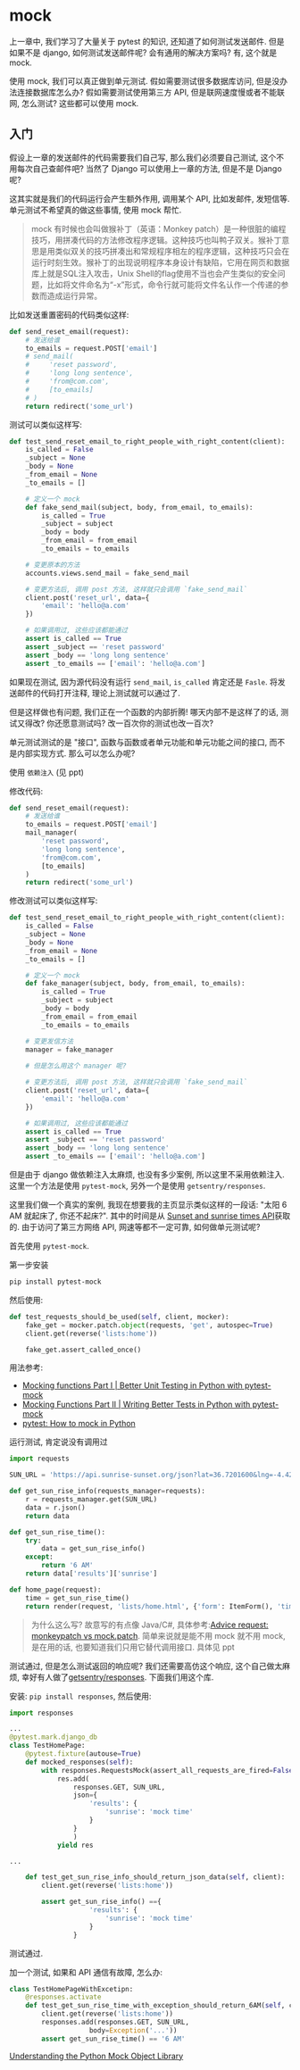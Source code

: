 # mock

上一章中, 我们学习了大量关于 pytest 的知识, 还知道了如何测试发送邮件. 但是如果不是 django, 如何测试发送邮件呢? 会有通用的解决方案吗? 有, 这个就是 mock.

使用 mock, 我们可以真正做到单元测试. 假如需要测试很多数据库访问, 但是没办法连接数据库怎么办? 假如需要测试使用第三方 API, 但是联网速度慢或者不能联网, 怎么测试? 这些都可以使用 mock.

## 入门

假设上一章的发送邮件的代码需要我们自己写, 那么我们必须要自己测试, 这个不用每次自己查邮件吧? 当然了 Django 可以使用上一章的方法, 但是不是 Django 呢?

这其实就是我们的代码运行会产生额外作用, 调用某个 API, 比如发邮件, 发短信等. 单元测试不希望真的做这些事情, 使用 mock 帮忙.

> mock 有时候也会叫做猴补丁（英语：Monkey patch）是一种很脏的编程技巧，用拼凑代码的方法修改程序逻辑。这种技巧也叫鸭子双关。猴补丁意思是用类似双关的技巧拼凑出和常规程序相左的程序逻辑，这种技巧只会在运行时刻生效。猴补丁的出现说明程序本身设计有缺陷，它用在网页和数据库上就是SQL注入攻击，Unix Shell的flag使用不当也会产生类似的安全问题，比如将文件命名为“-x”形式，命令行就可能将文件名认作一个传递的参数而造成运行异常。

比如发送重置密码的代码类似这样:

```python
def send_reset_email(request):
    # 发送给谁
    to_emails = request.POST['email']
    # send_mail(
    #     'reset password',
    #     'long long sentence',
    #     'from@com.com',
    #     [to_emails]
    # )
    return redirect('some_url')
```

测试可以类似这样写:

```python
def test_send_reset_email_to_right_people_with_right_content(client):
    is_called = False
    _subject = None
    _body = None
    _from_email = None
    _to_emails = []

    # 定义一个 mock
    def fake_send_mail(subject, body, from_email, to_emails):
        is_called = True
        _subject = subject
        _body = body
        _from_email = from_email
        _to_emails = to_emails

    # 变更原本的方法
    accounts.views.send_mail = fake_send_mail

    # 变更方法后, 调用 post 方法, 这样就只会调用 `fake_send_mail`
    client.post('reset_url', data={
        'email': 'hello@a.com'
    })

    # 如果调用过, 这些应该都能通过
    assert is_called == True
    assert _subject == 'reset password' 
    assert _body == 'long long sentence' 
    assert _to_emails == ['email': 'hello@a.com']
```

如果现在测试, 因为源代码没有运行 `send_mail`, `is_called` 肯定还是 `Fasle`. 将发送邮件的代码打开注释, 理论上测试就可以通过了.

但是这样做也有问题, 我们正在一个函数的内部折腾! 哪天内部不是这样了的话, 测试又得改? 你还愿意测试吗? 改一百次你的测试也改一百次?

单元测试测试的是 "接口", 函数与函数或者单元功能和单元功能之间的接口, 而不是内部实现方式. 那么可以怎么办呢?

使用 `依赖注入` (见 ppt)

修改代码:

```python
def send_reset_email(request):
    # 发送给谁
    to_emails = request.POST['email']
    mail_manager(
        'reset password',
        'long long sentence',
        'from@com.com',
        [to_emails]
    )
    return redirect('some_url')
```

修改测试可以类似这样写:

```python
def test_send_reset_email_to_right_people_with_right_content(client):
    is_called = False
    _subject = None
    _body = None
    _from_email = None
    _to_emails = []

    # 定义一个 mock
    def fake_manager(subject, body, from_email, to_emails):
        is_called = True
        _subject = subject
        _body = body
        _from_email = from_email
        _to_emails = to_emails

    # 变更发信方法
    manager = fake_manager
   
    # 但是怎么用这个 manager 呢?

    # 变更方法后, 调用 post 方法, 这样就只会调用 `fake_send_mail`
    client.post('reset_url', data={
        'email': 'hello@a.com'
    })

    # 如果调用过, 这些应该都能通过
    assert is_called == True
    assert _subject == 'reset password' 
    assert _body == 'long long sentence' 
    assert _to_emails == ['email': 'hello@a.com']
```

但是由于 django 做依赖注入太麻烦, 也没有多少案例, 所以这里不采用依赖注入. 这里一个方法是使用 `pytest-mock`, 另外一个是使用 `getsentry/responses`.


这里我们做一个真实的案例, 我现在想要我的主页显示类似这样的一段话: "太阳 6 AM 就起床了, 你还不起床?". 其中的时间是从 [Sunset and sunrise times API](https://sunrise-sunset.org/api)获取的. 由于访问了第三方网络 API, 网速等都不一定可靠, 如何做单元测试呢?

首先使用 `pytest-mock`.

第一步安装

```bash
pip install pytest-mock
```

然后使用:
```python
def test_requests_should_be_used(self, client, mocker):
    fake_get = mocker.patch.object(requests, 'get', autospec=True)
    client.get(reverse('lists:home'))

    fake_get.assert_called_once()
```

用法参考:
* [Mocking functions Part I | Better Unit Testing in Python with pytest-mock](https://medium.com/analytics-vidhya/mocking-in-python-with-pytest-mock-part-i-6203c8ad3606)
* [Mocking Functions Part II | Writing Better Tests in Python with pytest-mock](https://medium.com/@durgaswaroop/writing-better-tests-in-python-with-pytest-mock-part-2-92b828e1453c)
* [pytest: How to mock in Python](https://changhsinlee.com/pytest-mock/)

运行测试, 肯定说没有调用过

```python
import requests

SUN_URL = 'https://api.sunrise-sunset.org/json?lat=36.7201600&lng=-4.4203400&date=today'

def get_sun_rise_info(requests_manager=requests):
    r = requests_manager.get(SUN_URL)
    data = r.json()
    return data

def get_sun_rise_time():
    try:
        data = get_sun_rise_info()
    except:
        return '6 AM'
    return data['results']['sunrise']

def home_page(request):
    time = get_sun_rise_time()
    return render(request, 'lists/home.html', {'form': ItemForm(), 'time': time})
```

> 为什么这么写? 故意写的有点像 Java/C#, 具体参考:[Advice request: monkeypatch vs mock.patch](https://github.com/pytest-dev/pytest/issues/4576). 简单来说就是能不用 mock 就不用 mock, 是在用的话, 也要知道我们只用它替代调用接口.  具体见 ppt

测试通过, 但是怎么测试返回的响应呢? 我们还需要高仿这个响应, 这个自己做太麻烦, 幸好有人做了[getsentry/responses](https://github.com/getsentry/responses). 下面我们用这个库.

安装: `pip install responses`, 然后使用:

```python
import responses

...
@pytest.mark.django_db
class TestHomePage:
    @pytest.fixture(autouse=True)
    def mocked_responses(self):
        with responses.RequestsMock(assert_all_requests_are_fired=False) as res:
            res.add(
                responses.GET, SUN_URL,
                json={
                    'results': {
                        'sunrise': 'mock time'
                    }
                }
                )
            yield res

...

    def test_get_sun_rise_info_should_return_json_data(self, client):
        client.get(reverse('lists:home'))

        assert get_sun_rise_info() =={
                    'results': {
                        'sunrise': 'mock time'
                    }
                } 
```

测试通过.

加一个测试, 如果和 API 通信有故障, 怎么办:

```python
class TestHomePageWithExcetipn:
    @responses.activate
    def test_get_sun_rise_time_with_exception_should_return_6AM(self, client):
        client.get(reverse('lists:home'))
        responses.add(responses.GET, SUN_URL,
                    body=Exception('...'))
        assert get_sun_rise_time() == '6 AM'
```



[Understanding the Python Mock Object Library](https://realpython.com/python-mock-library/)
